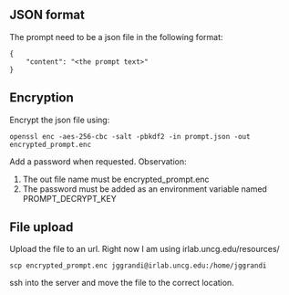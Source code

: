 ## JSON format
The prompt need to be a json file in the following format:
```
{
    "content": "<the prompt text>"
}
```

## Encryption
Encrypt the json file using:
```
openssl enc -aes-256-cbc -salt -pbkdf2 -in prompt.json -out encrypted_prompt.enc
```
Add a password when requested.
Observation: 
1. The out file name must be encrypted_prompt.enc
2. The password must be added as an environment variable named PROMPT_DECRYPT_KEY

## File upload
Upload the file to an url. Right now I am using irlab.uncg.edu/resources/
```
scp encrypted_prompt.enc jggrandi@irlab.uncg.edu:/home/jggrandi
```

ssh into the server and move the file to the correct location.
##
